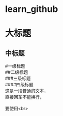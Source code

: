 # learn_github
大标题
===
中标题
---
#一级标题<br> 
##二级标题<br> 
###三级标题<br> 
####四级标题<br> 
这是一段普通的文本，  
直接回车不能换行，<br>  
要使用\<br>
